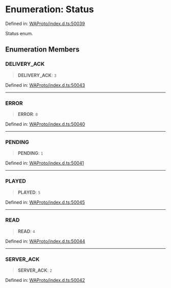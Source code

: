 # Enumeration: Status

Defined in: [WAProto/index.d.ts:50039](https://github.com/Fokusdotid/Baileys/blob/acae94a55f1d32612d8d312d52b001d93f2ac5e2/WAProto/index.d.ts#L50039)

Status enum.

## Enumeration Members

### DELIVERY\_ACK

> **DELIVERY\_ACK**: `3`

Defined in: [WAProto/index.d.ts:50043](https://github.com/Fokusdotid/Baileys/blob/acae94a55f1d32612d8d312d52b001d93f2ac5e2/WAProto/index.d.ts#L50043)

***

### ERROR

> **ERROR**: `0`

Defined in: [WAProto/index.d.ts:50040](https://github.com/Fokusdotid/Baileys/blob/acae94a55f1d32612d8d312d52b001d93f2ac5e2/WAProto/index.d.ts#L50040)

***

### PENDING

> **PENDING**: `1`

Defined in: [WAProto/index.d.ts:50041](https://github.com/Fokusdotid/Baileys/blob/acae94a55f1d32612d8d312d52b001d93f2ac5e2/WAProto/index.d.ts#L50041)

***

### PLAYED

> **PLAYED**: `5`

Defined in: [WAProto/index.d.ts:50045](https://github.com/Fokusdotid/Baileys/blob/acae94a55f1d32612d8d312d52b001d93f2ac5e2/WAProto/index.d.ts#L50045)

***

### READ

> **READ**: `4`

Defined in: [WAProto/index.d.ts:50044](https://github.com/Fokusdotid/Baileys/blob/acae94a55f1d32612d8d312d52b001d93f2ac5e2/WAProto/index.d.ts#L50044)

***

### SERVER\_ACK

> **SERVER\_ACK**: `2`

Defined in: [WAProto/index.d.ts:50042](https://github.com/Fokusdotid/Baileys/blob/acae94a55f1d32612d8d312d52b001d93f2ac5e2/WAProto/index.d.ts#L50042)
